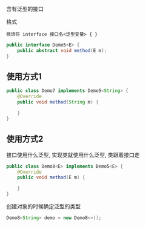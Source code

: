 含有泛型的接口

格式

```
修饰符 interface 接口名<泛型变量> { }
```

```java
public interface Demo5<E> {
    public abstract void method(E m);
}
```

## 使用方式1

```java
public class Demo7 implements Demo5<String> {
    @Override
    public void method(String m) {

    }
}
```

## 使用方式2

接口使用什么泛型, 实现类就使用什么泛型, 类跟着接口走

```java
public class Demo8<E> implements Demo5<E> {
    @Override
    public void method(E m) {

    }
}
```

创建对象的时候确定泛型的类型

```java
Demo8<String> demo = new Demo8<>();
```

























